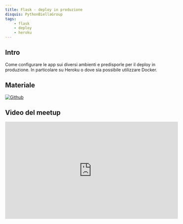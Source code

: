 ```yaml
---
title: Flask - deploy in produzione
disquis: PythonBiellaGroup
tags:
    - flask
    - deploy
    - heroku
---
```


## Intro

Come configurare le app sui diversi ambienti e predisporle per il deploy in produzione. In particolare su Heroku o dove sia possibile utilizzare Docker.

## Materiale

[![Github](https://img.shields.io/badge/GitHub-181717.svg?style=for-the-badge&logo=GitHub&logoColor=white)](https://github.com/PythonBiellaGroup/MaterialeSerate/tree/master/Flask/Lezione9)

## Video del meetup

<iframe width="560" height="315" src="https://www.youtube.com/embed/1Tf8bt_oE7I?si=6tAdJAHS1oGoxiGH" title="YouTube video player" frameborder="0" allow="accelerometer; autoplay; clipboard-write; encrypted-media; gyroscope; picture-in-picture; web-share" allowfullscreen></iframe>